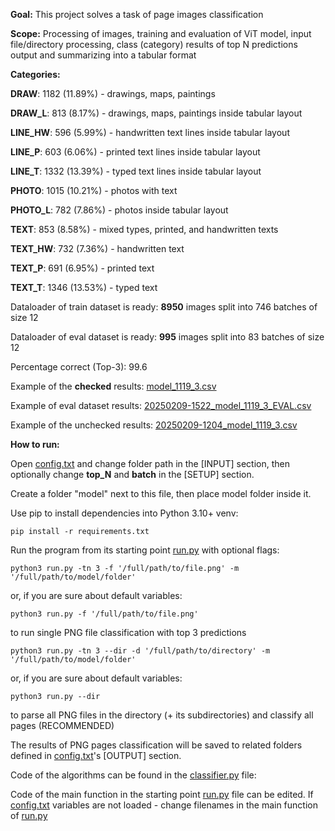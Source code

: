 **Goal:** This project solves a task of page images classification

**Scope:** Processing of images, training and evaluation of ViT model,
input file/directory processing, class (category) results of top N predictions output 
and summarizing into a tabular format 

**Categories:**

**DRAW**:	1182	(11.89%)  - drawings, maps, paintings 

**DRAW_L**:	813	(8.17%)   - drawings, maps, paintings inside tabular layout

**LINE_HW**:	596	(5.99%)   - handwritten text lines inside tabular layout

**LINE_P**:	603	(6.06%)   - printed text lines inside tabular layout

**LINE_T**:	1332	(13.39%)  - typed text lines inside tabular layout

**PHOTO**:	1015	(10.21%)  - photos with text

**PHOTO_L**:	782	(7.86%)   - photos inside tabular layout

**TEXT**:	853	(8.58%)   - mixed types, printed, and handwritten texts

**TEXT_HW**:	732	(7.36%)   - handwritten text

**TEXT_P**:	691	(6.95%)   - printed text

**TEXT_T**:	1346	(13.53%)  - typed text

Dataloader of train dataset is ready:	**8950** images split into 746 batches of size 12

Dataloader of eval dataset is ready:	**995** images split into 83 batches of size 12

Percentage correct (Top-3):  99.6

Example of the **checked** results: [model_1119_3.csv](result%2Ftables%2Fmodel_1119_3.csv)

Example of eval dataset results: [20250209-1522_model_1119_3_EVAL.csv](result%2Ftables%2F20250209-1522_model_1119_3_EVAL.csv)

Example of the unchecked results: [20250209-1204_model_1119_3.csv](result%2Ftables%2F20250209-1204_model_1119_3.csv)

**How to run:**

Open [config.txt](config.txt) and change folder path in the \[INPUT\] section, then optionally change **top_N** and **batch** in the \[SETUP\] section.

Create a folder "model" next to this file, then place model folder inside it.  

Use pip to install dependencies into Python 3.10+ venv:

    pip install -r requirements.txt

Run the program from its starting point [run.py](run.py) with optional flags:

    python3 run.py -tn 3 -f '/full/path/to/file.png' -m '/full/path/to/model/folder'

or, if you are sure about default variables:

    python3 run.py -f '/full/path/to/file.png'


to run single PNG file classification with top 3 predictions

    python3 run.py -tn 3 --dir -d '/full/path/to/directory' -m '/full/path/to/model/folder'

or, if you are sure about default variables:

    python3 run.py --dir 

to parse all PNG files in the directory (+ its subdirectories) and classify all pages (RECOMMENDED)

The results of PNG pages classification will be saved to related folders defined in [config.txt](config.txt)'s \[OUTPUT\] section.

Code of the algorithms can be found in the [classifier.py](classifier.py) file:

Code of the main function in the starting point [run.py](run.py) file can be edited. 
If [config.txt](config.txt) variables are not loaded - change filenames in the main function of [run.py](run.py)

